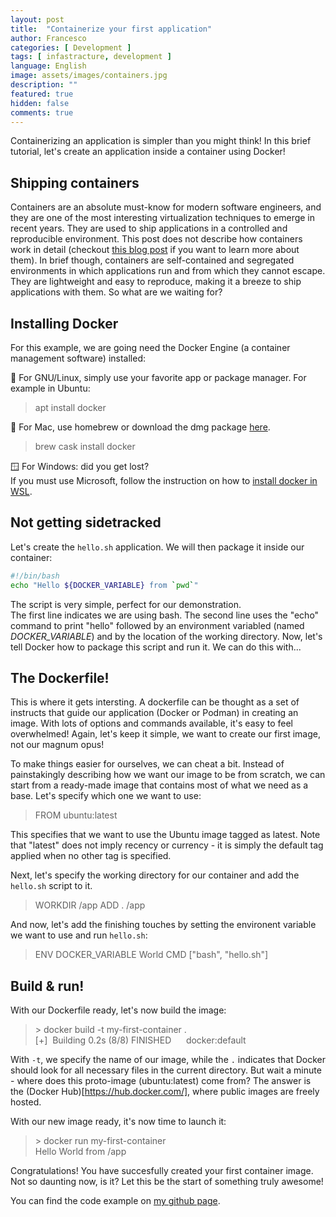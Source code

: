 ```yaml
---
layout: post
title:  "Containerize your first application"
author: Francesco
categories: [ Development ]
tags: [ infastracture, development ]
language: English
image: assets/images/containers.jpg
description: ""
featured: true
hidden: false
comments: true
---
```


Containerizing an application is simpler than you might think! In this brief tutorial, let's create an application inside a container using Docker! 

## Shipping containers

Containers are an absolute must-know for modern software engineers, and they are one of the most interesting virtualization techniques to emerge in recent years. 
They are used to ship applications in a controlled and reproducible environment. This post does not describe how containers work in detail (checkout [this blog post](https://www.suse.com/c/demystifying-containers-part-i-kernel-space/) if you want to learn more about them). In brief though, containers are self-contained and segregated environments in which applications run and from which they cannot escape. They are lightweight and easy to reproduce, making it a breeze to ship applications with them. So what are we waiting for?

## Installing Docker

For this example, we are going need the Docker Engine (a container management software) installed:

🐧 For GNU/Linux, simply use your favorite app or package manager. For example in Ubuntu:
> apt install docker

🍎 For Mac, use homebrew or download the dmg package [here](https://docs.docker.com/desktop/install/mac-install/). 
> brew cask install docker

🪟 For Windows: did you get lost? <br>
If you must use Microsoft, follow the instruction on how to [install docker in WSL](https://docs.docker.com/desktop/install/windows-install/).

## Not getting sidetracked 

Let's create the `hello.sh` application. We will then package it inside our container:

```bash
#!/bin/bash
echo "Hello ${DOCKER_VARIABLE} from `pwd`"
```
The script is very simple, perfect for our demonstration. <br>The first line indicates we are using bash. The second line uses the "echo" command to print "hello" followed by an environment variabled (named *DOCKER_VARIABLE*) and by the location of the working directory.
Now, let's tell Docker how to package this script and run it. We can do this with...

## The Dockerfile!

This is where it gets intersting. A dockerfile can be thought as a set of instructs that guide our application (Docker or Podman) in creating an image.
With lots of options and commands available, it's easy to feel overwhelmed! Again, let's keep it simple, we want to create our first image, not our magnum opus!

To make things easier for ourselves, we can cheat a bit. Instead of painstakingly describing how we want our image to be from scratch, we can start from a ready-made image that contains most of what we need as a base. Let's specify which one we want to use:

> FROM ubuntu:latest

This specifies that we want to use the Ubuntu image tagged as latest. Note that "latest" does not imply recency or currency - it is simply the default tag applied when no other tag is specified.

Next, let's specify the working directory for our container and add the `hello.sh` script to it.

> WORKDIR /app
> ADD . /app

And now, let's add the finishing touches by setting the environent variable we want to use and run `hello.sh`:

> ENV DOCKER_VARIABLE World
> CMD ["bash", "hello.sh"]

## Build & run!

With our Dockerfile ready, let's now build the image:

>\> docker build -t my-first-container .<br>
>[+]&nbsp; Building 0.2s (8/8) FINISHED &nbsp; &nbsp;&nbsp; docker:default

With `-t`, we specify the name of our image, while the `.` indicates that Docker should look for all necessary files in the current directory.
But wait a minute - where does this proto-image (ubuntu:latest) come from? The answer is the (Docker Hub)[https://hub.docker.com/], where public images are freely hosted.

With our new image ready, it's now time to launch it:

>\> docker run my-first-container<br>
>Hello World from /app

Congratulations! You have succesfully created your first container image. Not so daunting now, is it? Let this be the start of something truly awesome!

You can find the code example on [my github page](https://github.com/FMA350/code_examples/tree/master/HelloDocker).